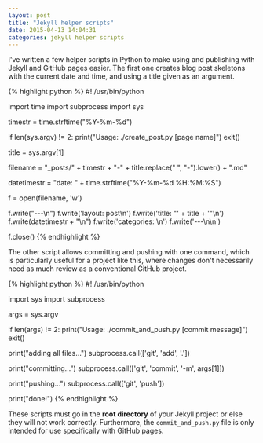 ```yaml
---
layout: post
title: "Jekyll helper scripts"
date: 2015-04-13 14:04:31
categories: jekyll helper scripts
---
```


I've written a few helper scripts in Python to make using and publishing with Jekyll and GitHub pages easier. The first one creates blog post skeletons with the current date and time, and using a title given as an argument.

{% highlight python %}
#! /usr/bin/python

import time
import subprocess
import sys

timestr = time.strftime("%Y-%m-%d")

if len(sys.argv) != 2:
    print("Usage: ./create_post.py [page name]")
    exit()

title = sys.argv[1]

filename = "_posts/" + timestr + "-" + title.replace(" ", "-").lower() + ".md"

datetimestr = "date: " + time.strftime("%Y-%m-%d %H:%M:%S")

f = open(filename, 'w')

f.write("---\n")
f.write('layout: post\n')
f.write('title: "' + title + '"\n')
f.write(datetimestr + "\n")
f.write('categories: \n')
f.write('---\n\n')

f.close()
{% endhighlight %}

The other script allows committing and pushing with one command, which is particularly useful for a project like this, where changes don't necessarily need as much review as a conventional GitHub project.

{% highlight python %}
#! /usr/bin/python

import sys
import subprocess

args = sys.argv

if len(args) != 2:
    print("Usage: ./commit_and_push.py [commit message]")
	exit()

print("adding all files...")
subprocess.call(['git', 'add', '.'])

print("committing...")
subprocess.call(['git', 'commit', '-m', args[1]])

print("pushing...")
subprocess.call(['git', 'push'])

print("done!")
{% endhighlight %}

These scripts must go in the **root directory** of your Jekyll project or else they will not work correctly. Furthermore, the `commit_and_push.py` file is only intended for use specifically with GitHub pages.